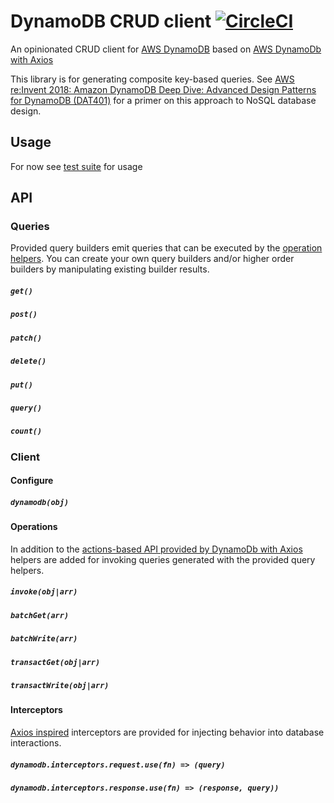 # DynamoDB CRUD client [![CircleCI](https://circleci.com/gh/possibilities/dynamodb-crud.svg?style=svg)](https://circleci.com/gh/possibilities/dynamodb-crud)

An opinionated CRUD client for [AWS DynamoDB](https://aws.amazon.com/dynamodb/) based on [AWS DynamoDb with Axios](https://github.com/possibilities/aws-dynamodb-axios)

This library is for generating composite key-based queries. See [AWS re:Invent 2018: Amazon DynamoDB Deep Dive: Advanced Design Patterns for DynamoDB (DAT401)](https://www.youtube.com/watch?v=HaEPXoXVf2k) for a primer on this approach to NoSQL database design.

## Usage

For now see [test suite](./__tests__) for usage

## API

### Queries

Provided query builders emit queries that can be executed by the [operation helpers](#operations). You can create your own query builders and/or higher order builders by manipulating existing builder results.

##### `get()`

##### `post()`

##### `patch()`

##### `delete()`

##### `put()`

##### `query()`

##### `count()`

### Client

#### Configure

##### `dynamodb(obj)`

#### Operations

In addition to the [actions-based API provided by DynamoDb with Axios](https://github.com/possibilities/aws-dynamodb-axios#api) helpers are added for invoking queries generated with the provided query helpers.

##### `invoke(obj|arr)`

##### `batchGet(arr)`

##### `batchWrite(arr)`

##### `transactGet(obj|arr)`

##### `transactWrite(obj|arr)`

#### Interceptors

[Axios inspired](https://github.com/axios/axios#interceptors) interceptors are provided for injecting behavior into database interactions.

##### `dynamodb.interceptors.request.use(fn) => (query)`

##### `dynamodb.interceptors.response.use(fn) => (response, query))`
